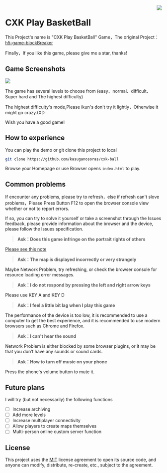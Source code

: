 <img src="https://i.imgur.com/aoB8Er1.png" align=right />

# CXK Play BasketBall

This Project's name is "CXK Play BasketBall" Game，The original Project：[h5-game-blockBreaker](https://github.com/yangyunhe369/h5-game-blockBreaker)



Finally，If you like this game, please give me a star, thanks!

## Game Screenshots

![](https://i.imgur.com/gVfLn4a.png)

The game has several levels to choose from (easy、normal、difficult、Super hard and The highest difficulty)

The highest difficulty's mode,Please ikun's don't try it lightly，Otherwise it might go crazy.(XD

Wish you have a good game!

## How to experience

You can play the demo or git clone this project to local

```bash
git clone https://github.com/kasuganosoras/cxk-ball
```

Browse your Homepage or use Browser opens `index.html` to play.

## Common problems

If encounter any problems, please try to refresh，else if refresh can't slove problems，Please Press Button F12 to open the browser console view whether or not to report errors.

If so, you can try to solve it yourself or take a screenshot through the Issues feedback, please provide information about the browser and the device, please follow the Issues specification.

> __Ask：Does this game infringe on the portrait rights of others__

[Please see this note](about.md)

> __Ask：The map is displayed incorrectly or very strangely__

Maybe Network Problem, try refreshing, or check the browser console for resource loading error messages.

> __Ask：I do not respond by pressing the left and right arrow keys__

Please use KEY A and KEY D

> __Ask：I feel a little bit lag when I play this game__

The performance of the device is too low, it is recommended to use a computer to get the best experience, and it is recommended to use modern browsers such as Chrome and Firefox.

> __Ask：I can't hear the sound__

Network Problem is either blocked by some browser plugins, or it may be that you don’t have any sounds or sound cards.

> __Ask：How to turn off music on your phone__

Press the phone's volume button to mute it.

## Future plans

I will try (but not necessarily) the following functions

- [ ] Increase archiving
- [ ] Add more levels
- [ ] Increase multiplayer connectivity
- [ ] Allow players to create maps themselves
- [ ] Multi-person online custom server function

## License

This project uses the [MIT](LICENSE) license agreement to open its source code, and anyone can modify, distribute, re-create, etc., subject to the agreement.

